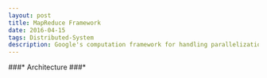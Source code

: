 ```yaml
---
layout: post
title: MapReduce Framework
date: 2016-04-15 
tags: Distributed-System 
description: Google's computation framework for handling parallelization, fault-tolerance, data distribution and load balancing issues during large data processing.
---
```


###*    Architecture
###*    

